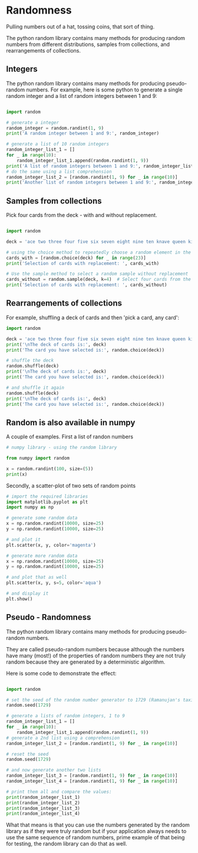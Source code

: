 # Randomness

Pulling numbers out of a hat, tossing coins, that sort of thing.

The python random library contains many methods for producing random numbers from different distributions,
samples from collections, and rearrangements of collections.

## Integers

The python random library contains many methods for producing pseudo-random numbers. For example, here is
some python to generate a single random integer and a list of random integers between 1 and 9:

```python

import random

# generate a integer
random_integer = random.randint(1, 9)
print('A random integer between 1 and 9:', random_integer)

# generate a list of 10 random integers
random_integer_list_1 = []
for _ in range(10):
    random_integer_list_1.append(random.randint(1, 9))
print('A list of random integers between 1 and 9:', random_integer_list_1)
# do the same using a list comprehension
random_integer_list_2 = [random.randint(1, 9) for _ in range(10)]
print('Another list of random integers between 1 and 9:', random_integer_list_2)
```

## Samples from collections

Pick four cards from the deck - with and without replacement.

```python

import random

deck = 'ace two three four five six seven eight nine ten knave queen king'.split()

# using the choice method to repeatedly choose a random element in the deck
cards_with = [random.choice(deck) for _ in range(23)]
print('Selection of cards with replacement: ', cards_with)

# Use the sample method to select a random sample without replacement
cards_without = random.sample(deck, k=4)  # Select four cards from the deck 
print('Selection of cards with replacement: ', cards_without)

```

## Rearrangements of collections

For example, shuffling a deck of cards and then 'pick a card, any card':

```python
import random

deck = 'ace two three four five six seven eight nine ten knave queen king'.split()
print('\nThe deck of cards is:', deck)
print('The card you have selected is:', random.choice(deck))

# shuffle the deck
random.shuffle(deck)
print('\nThe deck of cards is:', deck)
print('The card you have selected is:', random.choice(deck))

# and shuffle it again
random.shuffle(deck)
print('\nThe deck of cards is:', deck)
print('The card you have selected is:', random.choice(deck))

```

## Random is also available in numpy

A couple of examples. First a list of randon numbers

```python
# numpy library - using the random library

from numpy import random

x = random.randint(100, size=(5))
print(x)

```

Secondly, a scatter-plot of two sets of random points

```python
# import the required libraries 
import matplotlib.pyplot as plt
import numpy as np

# generate some random data
x = np.random.randint(10000, size=25)
y = np.random.randint(10000, size=25)

# and plot it
plt.scatter(x, y, color='magenta')

# generate more random data
x = np.random.randint(10000, size=25)
y = np.random.randint(10000, size=25)

# and plot that as well
plt.scatter(x, y, s=5, color='aqua')

# and display it
plt.show()

```

## Pseudo - Randomness

The python random library contains many methods for producing pseudo-random numbers.

They are called pseudo-random numbers because although the numbers have many (most!) of the properties of
random
numbers they are not truly random because they are generated by a deterministic algorithm.

Here is some code to demonstrate the effect:

```python

import random

# set the seed of the random number generator to 1729 (Ramanujan's taxi-cab number)
random.seed(1729)

# generate a lists of random integers, 1 to 9
random_integer_list_1 = []
for _ in range(10):
    random_integer_list_1.append(random.randint(1, 9))
# generate a 2nd list using a comprehension
random_integer_list_2 = [random.randint(1, 9) for _ in range(10)]

# reset the seed
random.seed(1729)

# and now generate another two lists
random_integer_list_3 = [random.randint(1, 9) for _ in range(10)]
random_integer_list_4 = [random.randint(1, 9) for _ in range(10)]

# print them all and compare the values:
print(random_integer_list_1)
print(random_integer_list_2)
print(random_integer_list_3)
print(random_integer_list_4)

```

What that means is that you can use the numbers generated by the random library as if they were truly random
but if your application always needs to use the same sequence of random numbers, prime example of that being
for testing, the random library can do that as well.